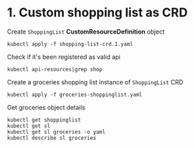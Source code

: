 # 1. Custom shopping list as CRD

Create `ShoppingList` **CustomResourceDefinition** object

```
kubectl apply -f shopping-list-crd.1.yaml
```

Check if it's been registered as valid api

```
kubectl api-resources|grep shop
```

Create a groceries shopping list instance of `ShoppingList` CRD

```
kubectl apply -f groceries-shoppinglist.yaml
```

Get groceries object details

```
kubectl get shoppinglist
kubectl get sl
kubectl get sl groceries -o yaml
kubectl describe sl groceries
```